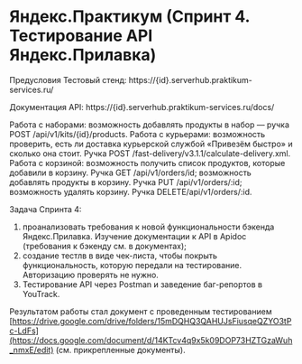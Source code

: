 # Яндекс.Практикум (Спринт 4. Тестирование API Яндекс.Прилавка)

Предусловия
Тестовый стенд: https://{id}.serverhub.praktikum-services.ru/

Документация API: https://{id}.serverhub.praktikum-services.ru/docs/

Работа с наборами: возможность добавлять продукты в набор — ручка POST /api/v1/kits/{id}/products.
Работа с курьерами: возможность проверить, есть ли доставка курьерской службой «Привезём быстро» и сколько она стоит. Ручка POST /fast-delivery/v3.1.1/calculate-delivery.xml. 
Работа с корзиной:
возможность получить список продуктов, которые добавили в корзину. Ручка GET /api/v1/orders/id;
возможность добавлять продукты в корзину. Ручка PUT /api/v1/orders/:id;
возможность удалять корзину. Ручка DELETE/api/v1/orders/:id.


Задача Спринта 4:

1) проанализовать требования к новой функциональности бэкенда Яндекс.Прилавка. Изучение документации к API в Apidoc (требования к бэкенду см. в документах);
2) создание тестлв в виде чек-листа, чтобы покрыть функциональность, которую передали на тестирование. Авторизацию проверять не нужно.
3) Тестирование API через Postman и заведение баг-репортов в YouTrack.

Результатом работы стал документ с проведенным тестированием [https://drive.google.com/drive/folders/15mDQHQ3QAHUJsFiusqeQZYO3tPc-LdFs](https://docs.google.com/document/d/14KTcv4q9x5k09DOP73HZTGzaWuh_nmxE/edit) (см. прикрепленные документы).
